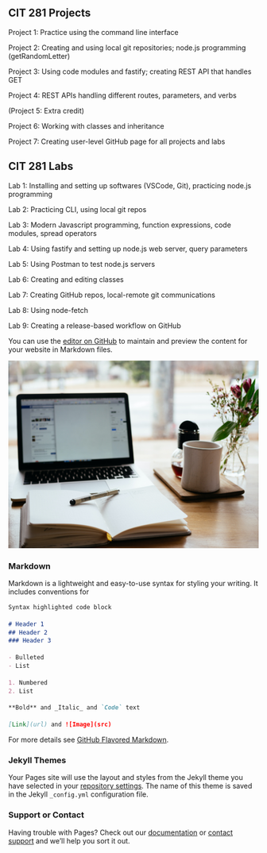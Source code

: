 ## CIT 281 Projects

Project 1: Practice using the command line interface

Project 2: Creating and using local git repositories; node.js programming (getRandomLetter)

Project 3: Using code modules and fastify; creating REST API that handles GET

Project 4: REST APIs handling different routes, parameters, and verbs

(Project 5: Extra credit)

Project 6: Working with classes and inheritance 

Project 7: Creating user-level GitHub page for all projects and labs

## CIT 281 Labs

Lab 1: Installing and setting up softwares (VSCode, Git), practicing node.js programming

Lab 2: Practicing CLI, using local git repos

Lab 3: Modern Javascript programming, function expressions, code modules, spread operators 

Lab 4: Using fastify and setting up node.js web server, query parameters

Lab 5: Using Postman to test node.js servers 

Lab 6: Creating and editing classes

Lab 7: Creating GitHub repos, local-remote git communications

Lab 8: Using node-fetch 

Lab 9: Creating a release-based workflow on GitHub

You can use the [editor on GitHub](https://github.com/shuxi-wu/shuxi-wu.github.io/edit/main/README.md) to maintain and preview the content for your website in Markdown files.

![image](https://raw.githubusercontent.com/shuxi-wu/shuxi-wu.github.io/main/nick-morrison-FHnnjk1Yj7Y-unsplash.jpg)

### Markdown

Markdown is a lightweight and easy-to-use syntax for styling your writing. It includes conventions for

```markdown
Syntax highlighted code block

# Header 1
## Header 2
### Header 3

- Bulleted
- List

1. Numbered
2. List

**Bold** and _Italic_ and `Code` text

[Link](url) and ![Image](src)
```

For more details see [GitHub Flavored Markdown](https://guides.github.com/features/mastering-markdown/).

### Jekyll Themes

Your Pages site will use the layout and styles from the Jekyll theme you have selected in your [repository settings](https://github.com/shuxi-wu/shuxi-wu.github.io/settings/pages). The name of this theme is saved in the Jekyll `_config.yml` configuration file.

### Support or Contact

Having trouble with Pages? Check out our [documentation](https://docs.github.com/categories/github-pages-basics/) or [contact support](https://support.github.com/contact) and we’ll help you sort it out.
